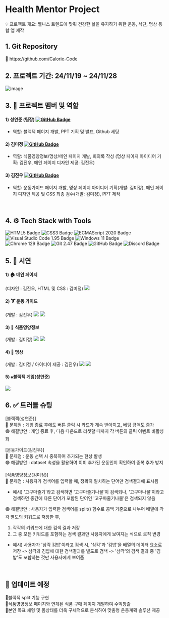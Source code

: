 
# Health Mentor Project

💡 프로젝트 개요: 웰니스 트렌드에 맞춰 건강한 삶을 유지하기 위한 운동, 식단, 명상 통합 앱 제작

## 1. Git Repository
📁 https://github.com/Calorie-Code

## 2. 프로젝트 기간: 24/11/19 ~ 24/11/28
![image](https://github.com/user-attachments/assets/cad7b0ac-9acf-4702-8fc0-ebdcd5847f9a)


## 3. 👥 프로젝트 멤버 및 역할
#### 1) 성연준 (팀장) [![GitHub Badge](https://img.shields.io/badge/tony24123-007ACC?logo=github&logoColor=white&labelColor=007ACC)](https://github.com/tony24123)
- 역할: 블랙잭 페이지 개발, PPT 기획 및 발표, Github 세팅  

#### 2) 김미정 [![GitHub Badge](https://img.shields.io/badge/mjkim41-FF69B4?logo=github&logoColor=white&labelColor=FF69B4)](https://github.com/mjkim41)
- 역할: 식품영양정보/명상/메인 페이지 개발, 회의록 작성 
  (명상 페이지 아이디어 기획: 김진우, 메인 페이지 디자인 제공: 김진우)  

#### 3) 김진우 [![GitHub Badge](https://img.shields.io/badge/burgerkingzzang-007ACC?logo=github&logoColor=white&labelColor=007ACC)](https://github.com/burgerkingzzang)
- 역할: 운동가이드 페이지 개발, 명상 페이지 아이디어 기획(개발: 김미정), 메인 페이지 디자인 제공 및 CSS 최종 검수(개발: 김미정), PPT 제작  
<br><br>


## 4. ⚙️ Tech Stack with Tools
![HTML5 Badge](https://img.shields.io/badge/HTML5-E34F26?logo=html5&logoColor=white) ![CSS3 Badge](https://img.shields.io/badge/CSS3-1572B6?logo=css3&logoColor=white) ![ECMAScript 2020 Badge](https://img.shields.io/badge/ECMAScript%202020-000000?logo=javascript&logoColor=white&labelColor=000000)
![Visual Studio Code 1.95 Badge](https://img.shields.io/badge/Visual%20Studio%20Code_1.95.0-007ACC?logo=visual-studio-code&logoColor=white) ![Windows 11 Badge](https://img.shields.io/badge/Windows%2011-0078D6?logo=windows&logoColor=white) ![Chrome 129 Badge](https://img.shields.io/badge/Chrome%20129-4285F4?logo=googlechrome&logoColor=white)
![Git 2.47 Badge](https://img.shields.io/badge/Git%202.47-F05032?logo=git&logoColor=white) ![GitHub Badge](https://img.shields.io/badge/GitHub-181717?logo=github&logoColor=white) ![Discord Badge](https://img.shields.io/badge/Discord-5865F2?logo=discord&logoColor=white)



## 5. 📸 시연
####  1) 🏠 메인 페이지
(디자인 : 김진우, HTML 및 CSS : 김미정)
![](https://velog.velcdn.com/images/kimmy25312/post/e63d1c3d-c2bc-414b-afa0-1e9d38269dc1/image.gif)
<br>
#### 2) 🏋️‍ 운동 가이드
(개발 : 김진우)
![](https://velog.velcdn.com/images/kimmy25312/post/5996b445-47ba-4f68-8c31-383c45501513/image.png)
![](https://velog.velcdn.com/images/kimmy25312/post/2d51e51e-5865-4669-853f-4aaf462aabbb/image.gif)
<br>

#### 3) 🥗 식품영양정보
(개발 : 김미정)
![](https://velog.velcdn.com/images/kimmy25312/post/e29736df-8f92-4887-a7e6-623a3225de47/image.png)
![](https://velog.velcdn.com/images/kimmy25312/post/2e8d8cd0-adf6-4b08-b882-dfab54931e3d/image.gif)
<br>
#### 4) 🧘 명상
(개발 : 김미정 / 아이디어 제공 : 김진우)
![](https://velog.velcdn.com/images/kimmy25312/post/5730c59c-6362-4bdf-8299-6fc0bd8e9ca6/image.png)
![](https://velog.velcdn.com/images/kimmy25312/post/99e39f68-d888-4c43-8b89-83526830c12e/image.gif)
<br>
#### 5) ♠️블랙잭 게임(성연준)
![](https://velog.velcdn.com/images/kimmy25312/post/32c5ed55-f592-42cc-a809-0a165cd47c41/image.gif)
<br>

## 6. ✅ 트러블 슈팅
[블랙잭(성연준)]<br>
🔴 문제점 : 게임 종료 후에도 버튼 클릭 시 카드가 계속 받아지고, 베팅 금액도 증가<br>
🟢 해결방안 : 게임 종료 후, 다음 다운드로 리셋할 때까지 각 버튼의 클릭 이벤트 비활성화

[운동가이드(김진우)]<br>
🔴 문제점 : 운동 선택 시 중복하여 추가되는 현상 발생<br>
🟢 해결방안 : dataset 속성을 활용하여 이미 추가된 운동인지 확인하여 중복 추가 방지

[식품영양정보(김미정)]<br>
🔴 문제점 : 사용자가 검색어를 입력할 때, 정확히 일치하는 단어만 검색결과에 표시됨<br>
 - 예시) '고구마줄기'라고 검색하면 '고구마줄기나물'이 검색되나, '고구마나물'이라고 검색하면 중간에 다른 단어가 포함된 단어인 '고구마줄기나물'은 검색되지 않음
 
🟢 해결방안 : 사용자가 입력한 검색어를 split() 함수로 공백 기준으로 나누어 배열에 각각 별도의 키워드로 저장한 후,
   1) 각각의 키워드에 대한 검색 결과 저장
   2) 그 중 모든 키워드를 포함하는 검색 결과만 사용자에게 보여지는 식으로 로직 변경
- 예시) 사용자가 '삼각 김밥'이라고 검색 시, '삼각'과 '김밥'을 배열의 데이터 요소로 저장 -> 삼각과 김밥에 대한 검색결과를 별도로 검색 -> '삼각'의 검색 결과 중 '김밥'도 포함하는 것만 사용자에게 보여줌
<br>

## 🔄 업데이트 예정
🔹블랙잭 split 기능 구현<br>
🔹식품영양정보 페이지와 연계된 식품 구매 페이지 개발하여 수익창출<br>
🔹본인 목표 체형 및 몸상태를 더욱 구체적으로 분석하여 맞춤형 운동계획 솔루션 제공

